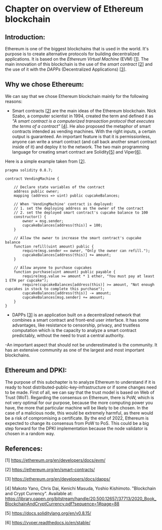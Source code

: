 # Chapter on overview of Ethereum blockchain


## Introduction:

Ethereum is one of the biggest blockchains that is used in the world. It's purpose is to create alternative protocols for building decentralized applications. It is based on the *Ethereum Virtual Machine* (EVM) [[1](#references)]. The main innovation of this blockchain is the use of the *smart contract* [[2](#references)] and the use of it with the *DAPPs* (Decentralized Applications) [[3](#references)].


## Why we chose Ethereum:
We can say that we chose Ethereum blockchain mainly for the following reasons:
- Smart contracts [[2](#references)] are the main ideas of the Ethereum blockchain. Nick Szabo, a computer scientist in 1994, created the term and defined it as *"A smart contract is a computerized transaction protocol that executes the terms of a contract"* [[4](#references)]. He also proposed the metaphor of smart contracts intended as vending machines. With the right inputs, a certain output is guaranteed. 
An important feature is that it is permissionless, anyone can write a smart contract (and call back another smart contract inside of it) and deploy it to the network. The two main programming language for creating smart contract are Solidity[[5](#references)] and Viper[[6](#references)]. 

Here is a simple example taken from [[2](#references)]. 
  
``` solidity
pragma solidity 0.8.7;

contract VendingMachine {

    // Declare state variables of the contract
    address public owner;
    mapping (address => uint) public cupcakeBalances;

    // When 'VendingMachine' contract is deployed:
    // 1. set the deploying address as the owner of the contract
    // 2. set the deployed smart contract's cupcake balance to 100
    constructor() {
        owner = msg.sender;
        cupcakeBalances[address(this)] = 100;
    }

    // Allow the owner to increase the smart contract's cupcake balance
    function refill(uint amount) public {
        require(msg.sender == owner, "Only the owner can refill.");
        cupcakeBalances[address(this)] += amount;
    }

    // Allow anyone to purchase cupcakes
    function purchase(uint amount) public payable {
        require(msg.value >= amount * 1 ether, "You must pay at least 1 ETH per cupcake");
        require(cupcakeBalances[address(this)] >= amount, "Not enough cupcakes in stock to complete this purchase");
        cupcakeBalances[address(this)] -= amount;
        cupcakeBalances[msg.sender] += amount;
    }
}
```


- DAPPs [[3](#references)] is an application built on a decentralized network that combines a smart contract and front-end user interface. It has some advantages, like resistance to censorship, privacy, and trustless computation which is the capacity to analyze a smart contract predictably, without the need to trust a central authority.

-An important aspect that should not be underestimated is the community. It has an extensive community as one of the largest and most important blockchains. 

## Ethereum and DPKI:

The purpose of this subchapter is to analyze Ethereum to understand if it is ready to host distributed-public-key-infrastructure or if some changes need to be made.
First of all, we can say that the trust model is based on Web of Trust (WoT). 
Regarding the consensus on Ethereum, there is PoW, which is not very optimal for our purpose, because the more computing power you have, the more that particular machine will be likely to be chosen. In the case of a malicious node, this would be extremely harmful, as there would be a risk of compromising a certificate. By the end of 2022, Ethereum is expected to change its consensus from PoW to PoS. This could be a big step forward for the DPKI implementation because the node validator is chosen in a random way.



## References:

[1] https://ethereum.org/en/developers/docs/evm/

[2] https://ethereum.org/en/smart-contracts/

[3] https://ethereum.org/en/developers/docs/dapps/

[4] Makoto Yano, Chris Dai, Kenichi Masuda, Yoshio Kishimoto. "Blockchain and Crypt Currency". Available at: https://library.oapen.org/bitstream/handle/20.500.12657/37713/2020_Book_BlockchainAndCryptCurrency.pdf?sequence=1#page=88

[5] https://docs.soliditylang.org/en/v0.8.15/

[6] https://vyper.readthedocs.io/en/stable/

